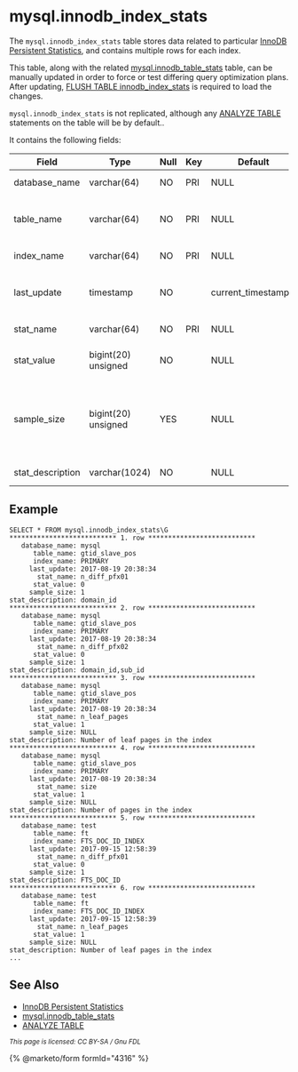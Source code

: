 # mysql.innodb\_index\_stats

The `mysql.innodb_index_stats` table stores data related to particular [InnoDB Persistent Statistics](../../../../../ha-and-performance/optimization-and-tuning/query-optimizations/statistics-for-optimizing-queries/innodb-persistent-statistics.md), and contains multiple rows for each index.

This table, along with the related [mysql.innodb\_table\_stats](mysql-innodb_table_stats.md) table, can be manually updated in order to force or test differing query optimization plans. After updating, [FLUSH TABLE innodb\_index\_stats](../../flush-commands/flush.md) is required to load the changes.

`mysql.innodb_index_stats` is not replicated, although any [ANALYZE TABLE](../../../table-statements/analyze-table.md) statements on the table will be by default..

It contains the following fields:

| Field             | Type                | Null | Key | Default              | Description                                                |
| ----------------- | ------------------- | ---- | --- | -------------------- | ---------------------------------------------------------- |
| database\_name    | varchar(64)         | NO   | PRI | NULL                 | Database name.                                             |
| table\_name       | varchar(64)         | NO   | PRI | NULL                 | Table, partition or subpartition name.                     |
| index\_name       | varchar(64)         | NO   | PRI | NULL                 | Index name.                                                |
| last\_update      | timestamp           | NO   |     | current\_timestamp() | Time that this row was last updated.                       |
| stat\_name        | varchar(64)         | NO   | PRI | NULL                 | Statistic name.                                            |
| stat\_value       | bigint(20) unsigned | NO   |     | NULL                 | Estimated statistic value.                                 |
| sample\_size      | bigint(20) unsigned | YES  |     | NULL                 | Number of pages sampled for the estimated statistic value. |
| stat\_description | varchar(1024)       | NO   |     | NULL                 | Statistic description.                                     |

## Example

```
SELECT * FROM mysql.innodb_index_stats\G
*************************** 1. row ***************************
   database_name: mysql
      table_name: gtid_slave_pos
      index_name: PRIMARY
     last_update: 2017-08-19 20:38:34
       stat_name: n_diff_pfx01
      stat_value: 0
     sample_size: 1
stat_description: domain_id
*************************** 2. row ***************************
   database_name: mysql
      table_name: gtid_slave_pos
      index_name: PRIMARY
     last_update: 2017-08-19 20:38:34
       stat_name: n_diff_pfx02
      stat_value: 0
     sample_size: 1
stat_description: domain_id,sub_id
*************************** 3. row ***************************
   database_name: mysql
      table_name: gtid_slave_pos
      index_name: PRIMARY
     last_update: 2017-08-19 20:38:34
       stat_name: n_leaf_pages
      stat_value: 1
     sample_size: NULL
stat_description: Number of leaf pages in the index
*************************** 4. row ***************************
   database_name: mysql
      table_name: gtid_slave_pos
      index_name: PRIMARY
     last_update: 2017-08-19 20:38:34
       stat_name: size
      stat_value: 1
     sample_size: NULL
stat_description: Number of pages in the index
*************************** 5. row ***************************
   database_name: test
      table_name: ft
      index_name: FTS_DOC_ID_INDEX
     last_update: 2017-09-15 12:58:39
       stat_name: n_diff_pfx01
      stat_value: 0
     sample_size: 1
stat_description: FTS_DOC_ID
*************************** 6. row ***************************
   database_name: test
      table_name: ft
      index_name: FTS_DOC_ID_INDEX
     last_update: 2017-09-15 12:58:39
       stat_name: n_leaf_pages
      stat_value: 1
     sample_size: NULL
stat_description: Number of leaf pages in the index
...
```

## See Also

* [InnoDB Persistent Statistics](../../../../../ha-and-performance/optimization-and-tuning/query-optimizations/statistics-for-optimizing-queries/innodb-persistent-statistics.md)
* [mysql.innodb\_table\_stats](mysql-innodb_table_stats.md)
* [ANALYZE TABLE](../../../table-statements/analyze-table.md)

<sub>_This page is licensed: CC BY-SA / Gnu FDL_</sub>

{% @marketo/form formId="4316" %}

